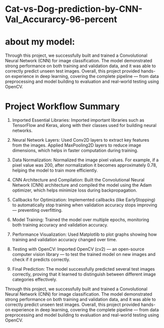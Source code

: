 # Cat-vs-Dog-prediction-by-CNN-Val_Accurarcy-96-percent

#                           about my  model: 

Through this project, we successfully built and trained a Convolutional Neural Network (CNN) for image classification. The model demonstrated strong performance on both training and validation data, and it was able to correctly predict unseen test images.
Overall, this project provided hands-on experience in deep learning, covering the complete pipeline — from data preprocessing and model building to evaluation and real-world testing using OpenCV.


#                      Project Workflow Summary

 1. Imported Essential Libraries:
Imported important libraries such as TensorFlow and Keras,
along with their classes used for building neural networks.


3. Neural Network Layers:
Used Conv2D layers to extract key features from the images.
Applied MaxPooling2D layers to reduce image dimensions,
 which helps in faster computation during training.



3. Data Normalization:
Normalized the image pixel values. For example, if a pixel value was 200,
after normalization it becomes approximately 0.78,
helping the model to train more efficiently.


5. CNN Architecture and Compilation:
Built the Convolutional Neural Network (CNN) architecture and compiled the model
using the Adam optimizer, which helps minimize loss during backpropagation.


7. Callbacks for Optimization:
Implemented callbacks (like EarlyStopping) to automatically stop training
when validation accuracy stops improving — preventing overfitting.


9. Model Training:
Trained the model over multiple epochs, monitoring both training accuracy and validation accuracy.


10. Performance Visualization:
Used Matplotlib to plot graphs showing how training and validation accuracy changed over time.


11. Testing with OpenCV:
Imported OpenCV (cv2) — an open-source computer vision library — 
to test the trained model on new images and check if it predicts correctly.


13. Final Prediction:
The model successfully predicted several test images correctly,
 proving that it learned to distinguish between different image categories effectively.



Through this project, we successfully built and trained a Convolutional Neural Network (CNN) for image classification. The model demonstrated strong performance on both training and validation data, and it was able to correctly predict unseen test images.
Overall, this project provided hands-on experience in deep learning, covering the complete pipeline — from data preprocessing and model building to evaluation and real-world testing using OpenCV.
